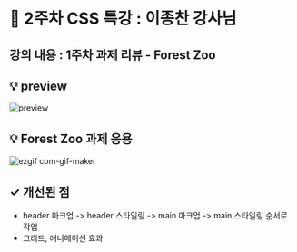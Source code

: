 
# 🧚 2주차 CSS 특강 : 이종찬 강사님 

##  강의 내용 : 1주차 과제 리뷰 - Forest Zoo

## 💡 preview
![preview](https://user-images.githubusercontent.com/112460430/189600189-0ef21c1e-dab8-4edf-b84a-fdab4492c58a.png)


## 💡 Forest Zoo 과제 응용
![ezgif com-gif-maker](https://user-images.githubusercontent.com/112460430/189598996-709160e3-6a74-4b05-9d07-3869dac90bc6.gif)


## ✓ 개선된 점

- header 마크업 ->  header 스타일링 ->  main 마크업 -> main 스타일링 순서로 작업
- 그리드, 애니메이션 효과

<br>
